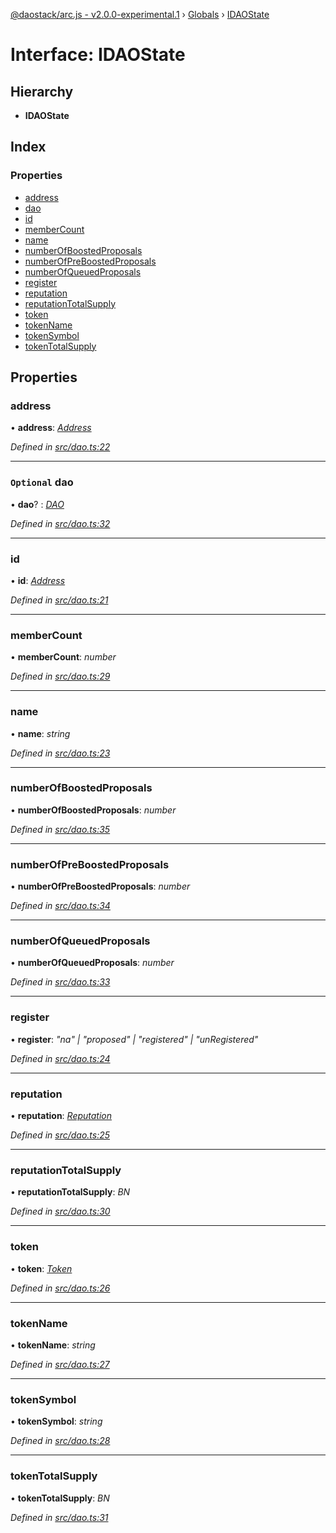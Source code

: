 [@daostack/arc.js - v2.0.0-experimental.1](../README.md) › [Globals](../globals.md) › [IDAOState](idaostate.md)

# Interface: IDAOState

## Hierarchy

* **IDAOState**

## Index

### Properties

* [address](idaostate.md#address)
* [dao](idaostate.md#optional-dao)
* [id](idaostate.md#id)
* [memberCount](idaostate.md#membercount)
* [name](idaostate.md#name)
* [numberOfBoostedProposals](idaostate.md#numberofboostedproposals)
* [numberOfPreBoostedProposals](idaostate.md#numberofpreboostedproposals)
* [numberOfQueuedProposals](idaostate.md#numberofqueuedproposals)
* [register](idaostate.md#register)
* [reputation](idaostate.md#reputation)
* [reputationTotalSupply](idaostate.md#reputationtotalsupply)
* [token](idaostate.md#token)
* [tokenName](idaostate.md#tokenname)
* [tokenSymbol](idaostate.md#tokensymbol)
* [tokenTotalSupply](idaostate.md#tokentotalsupply)

## Properties

###  address

• **address**: *[Address](../globals.md#address)*

*Defined in [src/dao.ts:22](https://github.com/daostack/arc.js/blob/6c661ff/src/dao.ts#L22)*

___

### `Optional` dao

• **dao**? : *[DAO](../classes/dao.md)*

*Defined in [src/dao.ts:32](https://github.com/daostack/arc.js/blob/6c661ff/src/dao.ts#L32)*

___

###  id

• **id**: *[Address](../globals.md#address)*

*Defined in [src/dao.ts:21](https://github.com/daostack/arc.js/blob/6c661ff/src/dao.ts#L21)*

___

###  memberCount

• **memberCount**: *number*

*Defined in [src/dao.ts:29](https://github.com/daostack/arc.js/blob/6c661ff/src/dao.ts#L29)*

___

###  name

• **name**: *string*

*Defined in [src/dao.ts:23](https://github.com/daostack/arc.js/blob/6c661ff/src/dao.ts#L23)*

___

###  numberOfBoostedProposals

• **numberOfBoostedProposals**: *number*

*Defined in [src/dao.ts:35](https://github.com/daostack/arc.js/blob/6c661ff/src/dao.ts#L35)*

___

###  numberOfPreBoostedProposals

• **numberOfPreBoostedProposals**: *number*

*Defined in [src/dao.ts:34](https://github.com/daostack/arc.js/blob/6c661ff/src/dao.ts#L34)*

___

###  numberOfQueuedProposals

• **numberOfQueuedProposals**: *number*

*Defined in [src/dao.ts:33](https://github.com/daostack/arc.js/blob/6c661ff/src/dao.ts#L33)*

___

###  register

• **register**: *"na" | "proposed" | "registered" | "unRegistered"*

*Defined in [src/dao.ts:24](https://github.com/daostack/arc.js/blob/6c661ff/src/dao.ts#L24)*

___

###  reputation

• **reputation**: *[Reputation](../classes/reputation.md)*

*Defined in [src/dao.ts:25](https://github.com/daostack/arc.js/blob/6c661ff/src/dao.ts#L25)*

___

###  reputationTotalSupply

• **reputationTotalSupply**: *BN*

*Defined in [src/dao.ts:30](https://github.com/daostack/arc.js/blob/6c661ff/src/dao.ts#L30)*

___

###  token

• **token**: *[Token](../classes/token.md)*

*Defined in [src/dao.ts:26](https://github.com/daostack/arc.js/blob/6c661ff/src/dao.ts#L26)*

___

###  tokenName

• **tokenName**: *string*

*Defined in [src/dao.ts:27](https://github.com/daostack/arc.js/blob/6c661ff/src/dao.ts#L27)*

___

###  tokenSymbol

• **tokenSymbol**: *string*

*Defined in [src/dao.ts:28](https://github.com/daostack/arc.js/blob/6c661ff/src/dao.ts#L28)*

___

###  tokenTotalSupply

• **tokenTotalSupply**: *BN*

*Defined in [src/dao.ts:31](https://github.com/daostack/arc.js/blob/6c661ff/src/dao.ts#L31)*
